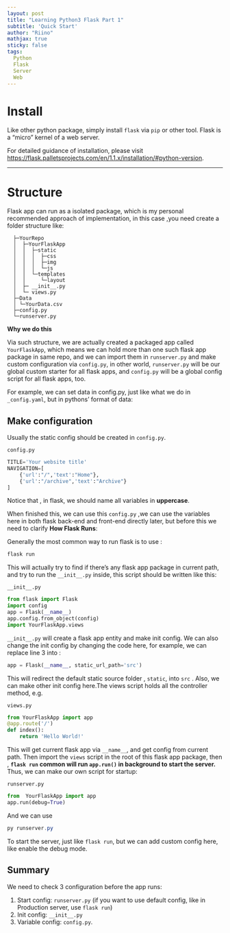 ```yaml
---
layout: post
title: "Learning Python3 Flask Part 1"
subtitle: 'Quick Start'
author: "Riino"
mathjax: true
sticky: false
tags:
  Python
  Flask
  Server
  Web
---
```


# Install

Like other python package, simply install `flask` via `pip` or other tool. Flask is a “micro” kernel of a web server.

For detailed guidance of installation, please visit https://flask.palletsprojects.com/en/1.1.x/installation/#python-version. 

---

# Structure

Flask app can run as a isolated package, which is my personal recommended approach of implementation, in this case ,you need create a folder structure like:

```
  ├─YourRepo
  │  ├─YourFlaskApp
  │  │  ├─static
  │  │  │  ├─css
  │  │  │  ├─img
  │  │  │  └─js
  │  │  └─templates
  │  │     └─layout
  │  ├─ __init__.py
  │  └─ views.py
  ├─Data
  │	└─YourData.csv
  ├─config.py
  └─runserver.py

```

**Why we do this**

Via such structure, we are actually created a packaged app called `YourFlaskApp`, which means we can hold more than one such flask app package in same repo, and we can import them in `runserver.py` and make custom configuration via `config.py`, in other world, `runserver.py` will be our global custom starter for all flask apps, and `config.py` will be a global config script for all flask apps, too.

For example, we can set data in config.py, just like what we do in `_config.yaml`, but in pythons’ format of data:

## Make configuration

Usually the static config should be created in `config.py`.

`config.py`

```python
TITLE='Your website title'
NAVIGATION=[
    {'url':"/",'text':"Home"},
    {'url':"/archive",'text':"Archive"}
]
```

Notice that , in flask, we should name all variables in **uppercase**. 

When finished this, we can use this `config.py` ,we can use the variables here in both flask back-end and front-end directly later, but before this we need to clarify **How Flask Runs**:

Generally the most common way to run flask is to use :

```powershell
flask run
```

This will actually try to find if there’s any flask app package in current path, and try to run the `__init__.py` inside, this script should be written like this:

`__init__.py`

```python
from flask import Flask
import config
app = Flask(__name__)
app.config.from_object(config) 
import YourFlaskApp.views
```

`__init__.py` will create a flask app entity and make init config. We can also change the init config by changing the code here, for example, we can replace line 3 into :

```python
app = Flask(__name__, static_url_path='src')
```

This will redirect the default static source folder , `static`, into `src` . Also, we can make other init config here.The views script holds all the controller method, e.g. 

`views.py`

```python
from YourFlaskApp import app
@app.route('/')
def index():
    return 'Hello World!'
```

This will get current flask app via `__name__`, and get config from current path. Then import the `views` script in the root of this flask app package, then , **`flask run` common will run `app.run()` in background to start the server.**  Thus, we can make our own script for startup:

`runserver.py`

```python
from  YourFlaskApp import app
app.run(debug=True)
```

And we can use

```powershell
py runserver.py
```

To start the server, just like `flask run`, but we can add custom config here, like enable the debug mode.

## Summary

We need to check 3 configuration before the app runs:

1. Start config: `runserver.py` (if you want to use default config, like in Production server, use `flask run`)
2. Init config: `__init__.py`
3. Variable config: `config.py`.



